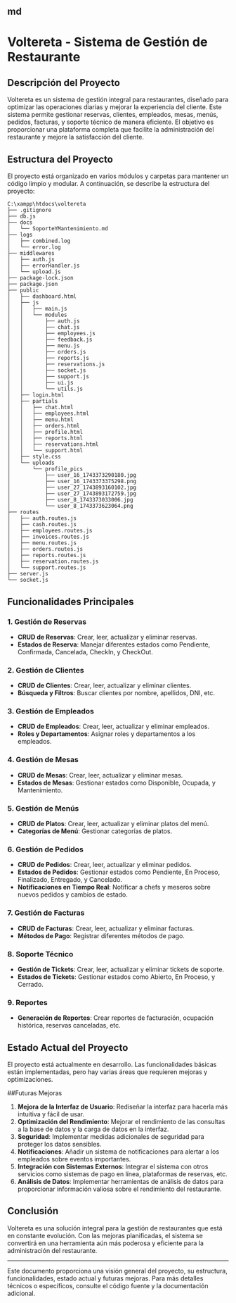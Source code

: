 ## md
# Voltereta - Sistema de Gestión de Restaurante

## Descripción del Proyecto

Voltereta es un sistema de gestión integral para restaurantes, diseñado para optimizar las operaciones diarias y mejorar la experiencia del cliente. Este sistema permite gestionar reservas, clientes, empleados, mesas, menús, pedidos, facturas, y soporte técnico de manera eficiente. El objetivo es proporcionar una plataforma completa que facilite la administración del restaurante y mejore la satisfacción del cliente.

## Estructura del Proyecto

El proyecto está organizado en varios módulos y carpetas para mantener un código limpio y modular. A continuación, se describe la estructura del proyecto:

```
C:\xampp\htdocs\voltereta
├── .gitignore
├── db.js
├── docs
│   └── SoporteYMantenimiento.md
├── logs
│   ├── combined.log
│   └── error.log
├── middlewares
│   ├── auth.js
│   ├── errorHandler.js
│   └── upload.js
├── package-lock.json
├── package.json
├── public
│   ├── dashboard.html
│   ├── js
│   │   ├── main.js
│   │   └── modules
│   │       ├── auth.js
│   │       ├── chat.js
│   │       ├── employees.js
│   │       ├── feedback.js
│   │       ├── menu.js
│   │       ├── orders.js
│   │       ├── reports.js
│   │       ├── reservations.js
│   │       ├── socket.js
│   │       ├── support.js
│   │       ├── ui.js
│   │       └── utils.js
│   ├── login.html
│   ├── partials
│   │   ├── chat.html
│   │   ├── employees.html
│   │   ├── menu.html
│   │   ├── orders.html
│   │   ├── profile.html
│   │   ├── reports.html
│   │   ├── reservations.html
│   │   └── support.html
│   ├── style.css
│   └── uploads
│       └── profile_pics
│           ├── user_16_1743373290180.jpg
│           ├── user_16_1743373375298.png
│           ├── user_27_1743893160102.jpg
│           ├── user_27_1743893172759.jpg
│           ├── user_8_1743373033006.jpg
│           └── user_8_1743373623064.png
├── routes
│   ├── auth.routes.js
│   ├── cash.routes.js
│   ├── employees.routes.js
│   ├── invoices.routes.js
│   ├── menu.routes.js
│   ├── orders.routes.js
│   ├── reports.routes.js
│   ├── reservation.routes.js
│   └── support.routes.js
├── server.js
└── socket.js
```

## Funcionalidades Principales

### 1. Gestión de Reservas
- **CRUD de Reservas**: Crear, leer, actualizar y eliminar reservas.
- **Estados de Reserva**: Manejar diferentes estados como Pendiente, Confirmada, Cancelada, CheckIn, y CheckOut.

### 2. Gestión de Clientes
- **CRUD de Clientes**: Crear, leer, actualizar y eliminar clientes.
- **Búsqueda y Filtros**: Buscar clientes por nombre, apellidos, DNI, etc.

### 3. Gestión de Empleados
- **CRUD de Empleados**: Crear, leer, actualizar y eliminar empleados.
- **Roles y Departamentos**: Asignar roles y departamentos a los empleados.

### 4. Gestión de Mesas
- **CRUD de Mesas**: Crear, leer, actualizar y eliminar mesas.
- **Estados de Mesas**: Gestionar estados como Disponible, Ocupada, y Mantenimiento.

### 5. Gestión de Menús
- **CRUD de Platos**: Crear, leer, actualizar y eliminar platos del menú.
- **Categorías de Menú**: Gestionar categorías de platos.

### 6. Gestión de Pedidos
- **CRUD de Pedidos**: Crear, leer, actualizar y eliminar pedidos.
- **Estados de Pedidos**: Gestionar estados como Pendiente, En Proceso, Finalizado, Entregado, y Cancelado.
- **Notificaciones en Tiempo Real**: Notificar a chefs y meseros sobre nuevos pedidos y cambios de estado.

### 7. Gestión de Facturas
- **CRUD de Facturas**: Crear, leer, actualizar y eliminar facturas.
- **Métodos de Pago**: Registrar diferentes métodos de pago.

### 8. Soporte Técnico
- **Gestión de Tickets**: Crear, leer, actualizar y eliminar tickets de soporte.
- **Estados de Tickets**: Gestionar estados como Abierto, En Proceso, y Cerrado.

### 9. Reportes
- **Generación de Reportes**: Crear reportes de facturación, ocupación histórica, reservas canceladas, etc.

## Estado Actual del Proyecto

El proyecto está actualmente en desarrollo. Las funcionalidades básicas están implementadas, pero hay varias áreas que requieren mejoras y optimizaciones.



##Futuras Mejoras

1. **Mejora de la Interfaz de Usuario**: Rediseñar la interfaz para hacerla más intuitiva y fácil de usar.
2. **Optimización del Rendimiento**: Mejorar el rendimiento de las consultas a la base de datos y la carga de datos en la interfaz.
3. **Seguridad**: Implementar medidas adicionales de seguridad para proteger los datos sensibles.
4. **Notificaciones**: Añadir un sistema de notificaciones para alertar a los empleados sobre eventos importantes.
5. **Integración con Sistemas Externos**: Integrar el sistema con otros servicios como sistemas de pago en línea, plataformas de reservas, etc.
6. **Análisis de Datos**: Implementar herramientas de análisis de datos para proporcionar información valiosa sobre el rendimiento del restaurante.

## Conclusión

Voltereta es una solución integral para la gestión de restaurantes que está en constante evolución. Con las mejoras planificadas, el sistema se convertirá en una herramienta aún más poderosa y eficiente para la administración del restaurante.

---

Este documento proporciona una visión general del proyecto, su estructura, funcionalidades, estado actual y futuras mejoras. Para más detalles técnicos o específicos, consulte el código fuente y la documentación adicional.

